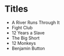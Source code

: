 #  Titles

* A River Runs Through It
* Fight Club
* 12 Years a Slave
* The Big Short
* 12 Monkeys
* Benjamin Button

